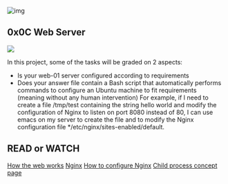 ![img](https://assets.imaginablefutures.com/media/images/ALX_Logo.max-200x150.png)

## 0x0C Web Server

![](https://s3.amazonaws.com/intranet-projects-files/holbertonschool-sysadmin_devops/266/8Gu52Qv.png)

In this project, some of the tasks will be graded on 2 aspects:

- Is your web-01 server configured according to requirements
- Does your answer file contain a Bash script that automatically performs commands to configure an Ubuntu machine to fit requirements (meaning without any human intervention)
For example, if I need to create a file /tmp/test containing the string hello world and modify the configuration of Nginx to listen on port 8080 instead of 80, I can use emacs on my server to create the file and to modify the Nginx configuration file */etc/nginx/sites-enabled/default.

## READ or WATCH
[How the web works](https://intranet.alxswe.com/rltoken/6TI3HiyFdwrbXWKVF24Gxw)
[Nginx](https://intranet.alxswe.com/rltoken/vkVMGlaf39j2DWAQWzo6EA)
[How to configure Nginx](https://intranet.alxswe.com/rltoken/zKrpVxWuUHVdW4URAjdFbw)
[Child process concept page](https://intranet.alxswe.com/rltoken/Ar18u5sRis1fkvkVgzdcqg)

